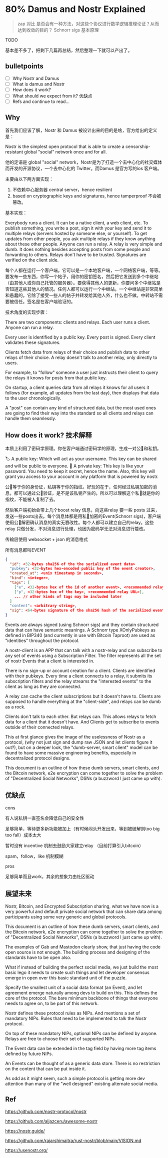 # 80% Damus and Nostr Explained

> zap 对比
> 是否会有一种方法，对这些个协议进行数学逻辑推理论证？从而达到收敛的目的？
> Schnorr sigs 基本原理

TODO

基本差不多了，把剩下几篇再总结，然后整理一下就可以产出了。

## bulletpoints

- [ ] Why Nostr and Damus
- [ ] What is damus and Nostr
- [ ] How does it work?
- [ ] What should we expect from it? 优缺点
- [ ] Refs and continue to read...

## Why

首先我们应该了解，Nostr 和 Damus 被设计出来的目的是啥，官方给出的定义是：

Nostr is the simplest open protocol that is able to create a censorship-resistant global "social" network once and for all.

他的定语是 global "social" network，Nostr是为了打造一个去中心化的社交媒体而开发的开源协议，一个去中心化的 Twitter。而Damus 是官方写的ios 客户端。

主要由以下两方面实现：

1. 不依赖中心服务器 central server，hence resilient
2. based on cryptographic keys and signatures, hence tamperproof 不会被篡改。

基本实现：

Everybody runs a client. It can be a native client, a web client, etc. To publish something, you write a post, sign it with your key and send it to multiple relays (servers hosted by someone else, or yourself). To get updates from other people, you ask multiple relays if they know anything about these other people. Anyone can run a relay. A relay is very simple and dumb. It does nothing besides accepting posts from some people and forwarding to others. Relays don't have to be trusted. Signatures are verified on the client side.

每个人都在运行一个客户端。它可以是一个本地客户端，一个网络客户端，等等。要发布一些东西，你写一个帖子，用你的密钥签名，然后把它发送到多个中继站（由其他人或你自己托管的服务器）。要获得其他人的更新，你要问多个中继站是否知道这些其他人的情况。任何人都可以运行一个中继站。一个中继站是非常简单和愚蠢的。它除了接受一些人的帖子并转发给其他人外，什么也不做。中转站不需要被信任。签名是在客户端验证的。

技术角度的实现步骤：

There are two components: clients and relays. Each user runs a client. Anyone can run a relay.

Every user is identified by a public key. Every post is signed. Every client validates these signatures.

Clients fetch data from relays of their choice and publish data to other relays of their choice. A relay doesn't talk to another relay, only directly to users.

For example, to "follow" someone a user just instructs their client to query the relays it knows for posts from that public key.

On startup, a client queries data from all relays it knows for all users it follows (for example, all updates from the last day), then displays that data to the user chronologically.

A "post" can contain any kind of structured data, but the most used ones are going to find their way into the standard so all clients and relays can handle them seamlessly.


## How does it work? 技术解释

本质上利用了密码学原理。你在客户端通过密码学的原理，生成一对公🔑和私钥。

🏷️ A public key: Which will act as your username. This key can be shared and will be public to everyone.
🔑 A private key: This key is like your password. You need to keep it secret, hence the name. Also, this key will grant you access to your account in any platform that is powered by nostr.

公🔑等于你的身份证，私钥等于你的指纹。好玩的在于，任何经过私钥加密的消息，都可以通过公🔑验证，是不是该私钥产生的。所以可以理解这个私🔑就是你的指纹，不能被人复制了去。

然后客户端初始会带上几个boost relay 信息，向这些relay 要一些 posts 过来，发送一些posts出去。每个消息体都是用私🔑加密的Event(Schnorr sigs)，客户端使用公🔑解密确认消息的真实无篡改性。每个人都可以建立自己的relay。这些relay 只做分发，不对消息进行处理，也因为密码学无法对消息进行篡改。

传输层使用 websocket + json 的消息格式

所有消息都叫EVENT

```json
{
  "id": <32-bytes sha256 of the the serialized event data>
  "pubkey": <32-bytes hex-encoded public key of the event creator>,
  "created_at": <unix timestamp in seconds>,
  "kind": <integer>,
  "tags": [
    ["e", <32-bytes hex of the id of another event>, <recommended relay URL>],
    ["p", <32-bytes hex of the key>, <recommended relay URL>],
    ... // other kinds of tags may be included later
  ]
  "content": <arbitrary string>,
  "sig": <64-bytes signature of the sha256 hash of the serialized event data, which is the same as the "id" field>,
}
```

Events are always signed (using Schnorr sigs) and they contain structured data that can have semantic meanings. A Schnorr type XOnlyPubkeys as defined in BIP340 (and currently in use with Bitcoin Taproot) are used as "identities" throughout the protocol.

A nostr-client is an APP that can talk with a nostr-relay and can subscribe to any set of events using a Subscription Filter. The filter represents all the set of nostr Events that a client is interested in.

There is no sign-up or account creation for a client. Clients are identified with their pubkeys. Every time a client connects to a relay, it submits its subscription filters and the relay streams the "interested events" to the client as long as they are connected.

A relay can cache the client subscriptions but it doesn't have to. Clients are supposed to handle everything at the "client-side", and relays can be dumb as a rock.

Clients don't talk to each other. But relays can. This allows relays to fetch data for a client that it doesn't have. And Clients get to subscribe to events outside of their connected relays.

This at first glance gives the image of the uselessness of Nostr as a protocol, (why not just sign and dump raw JSON and let clients figure it out?), but on a deeper look, the "dumb-server, smart client" model can be found to have some massive engineering benefits, especially in decentralized protocol designs.

This document is an outline of how these dumb servers, smart clients, and the Bitcoin network, e2e encryption can come together to solve the problem of "Decentralized Social Networks", DSNs (a buzzword I just came up with).


## 优缺点

cons

有人说私钥一直签名会降低自己的安全性

足够简单，等待更多新功能被加上（有时候闷头开发出来，等到被破解则too big too fall）成本太大

暂时没有 incentive 机制去鼓励大家建立relay （目前打算引入bitcoin）

spam，follow，like 机制模糊

pros

足够简单而且work，其余的想象力由社区驱动


## 展望未来

Nostr, Bitcoin, and Encrypted Subscription sharing, what we have now is a very powerful and default private social network that can share data among participants using some very generic and global protocols.

This document is an outline of how these dumb servers, smart clients, and the Bitcoin network, e2e encryption can come together to solve the problem of "Decentralized Social Networks", DSNs (a buzzword I just came up with).

The examples of Gab and Mastodon clearly show, that just having the code open source is not enough. The building process and designing of the standards have to be open also.

What if instead of building the perfect social media, we just build the most basic lego it needs to create such things and let developer consensus emerge in open over this basic standard unit of the puzzle.

Specify the smallest unit of a social data format (an Event), and let agreement emerge naturally among devs to build on this. This defines the core of the protocol. The bare minimum backbone of things that everyone needs to agree on, to be part of this network.

Nostr defines these protocol rules as NIPs. And mentions a set of mandatory NIPs. Rules that need to be implemented to talk the Nostr protocol.

On top of these mandatory NIPs, optional NIPs can be defined by anyone. Relays are free to choose their set of supported NIPs.

The Event data can be extended in the tag field by having more tag items defined by future NIPs.

An Events can be thought of as a generic data store. There is no restriction on the content that can be put inside it.

As odd as it might seem, such a simple protocol is getting more dev attention than many of the "well designed" existing alternate social media.

## Ref

https://github.com/nostr-protocol/nostr

https://github.com/aljazceru/awesome-nostr

https://nostr.guide/

https://github.com/rajarshimaitra/rust-nostr/blob/main/VISION.md

https://usenostr.org/